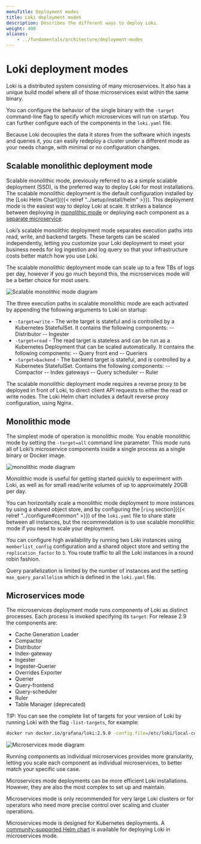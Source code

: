```yaml
---
menuTitle: Deployment modes
title: Loki deployment modes
description: Describes the different ways to deploy Loki.
weight: 400
aliases:
    - ../fundamentals/architecture/deployment-modes
---
```

# Loki deployment modes

Loki is a distributed system consisting of many microservices.  It also has a unique build model where all of those microservices exist within the same binary.

You can configure the behavior of the single binary with the `-target` command-line flag to specify which microservices will run on startup. You can further configure each of the components in the `loki.yaml` file.

Because Loki decouples the data it stores from the software which ingests and queries it, you can easily redeploy a cluster under a different mode as your needs change, with minimal or no configuration changes.

## Scalable monolithic deployment mode

Scalable monolithic mode, previously referred to as a simple scalable deployment (SSD), is the preferred way to deploy Loki for most installations. The scalable monolithic deployment is the default configuration installed by the [Loki Helm Chart]({{< relref "../setup/install/helm" >}}). This deployment mode is the easiest way to deploy Loki at scale. It strikes a balance between deploying in [monolithic mode](#monolithic-mode) or deploying each component as a [separate microservice](#microservices-mode).

Loki’s scalable monolithic deployment mode separates execution paths into read, write, and backend targets. These targets can be scaled independently, letting you customize your Loki deployment to meet your business needs for log ingestion and log query so that your infrastructure costs better match how you use Loki.

The scalable monolithic deployment mode can scale up to a few TBs of logs per day, however if you go much beyond this, the microservices mode will be a better choice for most users.

![Scalable monolithic mode diagram](../monolithic-mode.png "Scalable monolithic mode")

The three execution paths in scalable monolithic mode are each activated by appending the following arguments to Loki on startup:

- `-target=write` - The write target is stateful and is controlled by a Kubernetes StatefulSet. It contains the following components:
-- Distributor
-- Ingester
- `-target=read` - The read target is stateless and can be run as a Kubernetes Deployment that can be scaled automatically. It contains the following components:
-- Query front end
-- Queriers
- `-target=backend` - The backend target is stateful, and is controlled by a Kubernetes StatefulSet. Contains the following components:
-- Compactor
-- Index gateways
-- Query scheduler
-- Ruler

The scalable monolithic deployment mode requires a reverse proxy to be deployed in front of Loki, to direct client API requests to either the read or write nodes. The Loki Helm chart includes a default reverse proxy configuration, using Nginx.

## Monolithic mode

The simplest mode of operation is monolithic mode. You enable monolithic mode by setting the `-target=all` command line parameter. This mode runs all of Loki’s microservice components inside a single process as a single binary or Docker image.

![monolithic mode diagram](../monolithic-mode.png "Monolithic mode")

Monolithic mode is useful for getting started quickly to experiment with Loki, as well as for small read/write volumes of up to approximately 20GB per day.

You can horizontally scale a monolithic mode deployment to more instances by using a shared object store, and by configuring the [`ring` section]({{< relref "../configure#common" >}}) of the `loki.yaml` file to share state between all instances, but the recommendation is to use scalable monolithic mode if you need to scale your deployment.

You can configure high availability by running two Loki instances using `memberlist_config` configuration and a shared object store and setting the `replication_factor` to `3`. You route traffic to all the Loki instances in a round robin fashion.

Query parallelization is limited by the number of instances and the setting `max_query_parallelism` which is defined in the `loki.yaml` file.

## Microservices mode
The microservices deployment mode runs components of Loki as distinct processes. Each process is invoked specifying its `target`:
For release 2.9 the components are:

- Cache Generation Loader
- Compactor
- Distributor
- Index-gateway
- Ingester
- Ingester-Querier
- Overrides Exporter
- Querier
- Query-frontend
- Query-scheduler
- Ruler
- Table Manager (deprecated)

TIP: You can see the complete list of targets for your version of Loki by running Loki with the flag `-list-targets`, for example:

```bash
docker run docker.io/grafana/loki:2.9.0 -config.file=/etc/loki/local-config.yaml -list-targets
```
![Microservices mode diagram](../microservices-mode.png "Microservices mode")

Running components as individual microservices provides more granularity, letting you scale each component as individual microservices, to better match your specific use case.

Microservices mode deployments can be more efficient Loki installations. However, they are also the most complex to set up and maintain.

Microservices mode is only recommended for very large Loki clusters or for operators who need more precise control over scaling and cluster operations.

Microservices mode is designed for Kubernetes deployments. 
A [community-supported Helm chart](https://github.com/grafana/helm-charts/tree/main/charts/loki-distributed) is available for deploying Loki in microservices mode.
